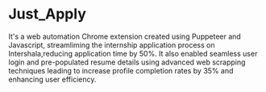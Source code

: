 # Just_Apply
It's a web automation Chrome extension created using Puppeteer and Javascript, streamliming the internship application process on Intershala,reducing application time by 50%.
It also enabled seamless user login and pre-populated resume details using advanced web scrapping techniques leading to increase profile completion rates by 35% and enhancing user efficiency.

